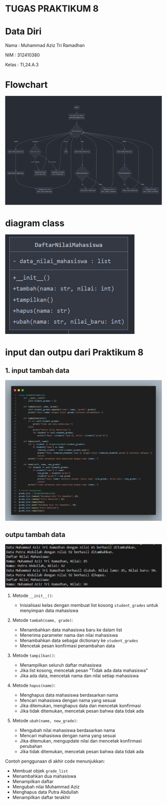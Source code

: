 # TUGAS PRAKTIKUM 8
# Data Diri

Nama : Muhammad Aziz Tri Ramadhan

NIM : 312410380

Kelas : TI,24.A.3

# Flowchart 

<img src="flowchart.png">

# diagram class

<img src="diagramclass.png">

# input dan outpu dari Praktikum 8

## 1. input tambah data 

<img src="input.png">

## outpu tambah data 

<img src="output.png">


1. Metode `__init__()`:
   - Inisialisasi kelas dengan membuat list kosong `student_grades` untuk menyimpan data mahasiswa

2. Metode `tambah(name, grade)`:
   - Menambahkan data mahasiswa baru ke dalam list
   - Menerima parameter nama dan nilai mahasiswa
   - Menambahkan data sebagai dictionary ke `student_grades`
   - Mencetak pesan konfirmasi penambahan data

3. Metode `tampilkan()`:
   - Menampilkan seluruh daftar mahasiswa
   - Jika list kosong, mencetak pesan "Tidak ada data mahasiswa"
   - Jika ada data, mencetak nama dan nilai setiap mahasiswa

4. Metode `hapus(name)`:
   - Menghapus data mahasiswa berdasarkan nama
   - Mencari mahasiswa dengan nama yang sesuai
   - Jika ditemukan, menghapus data dan mencetak konfirmasi
   - Jika tidak ditemukan, mencetak pesan bahwa data tidak ada

5. Metode `ubah(name, new_grade)`:
   - Mengubah nilai mahasiswa berdasarkan nama
   - Mencari mahasiswa dengan nama yang sesuai
   - Jika ditemukan, mengupdate nilai dan mencetak konfirmasi perubahan
   - Jika tidak ditemukan, mencetak pesan bahwa data tidak ada

Contoh penggunaan di akhir code menunjukkan:
- Membuat objek `grade_list`
- Menambahkan dua mahasiswa
- Menampilkan daftar
- Mengubah nilai Muhammad Aziz
- Menghapus data Putra Abdullah
- Menampilkan daftar terakhir

